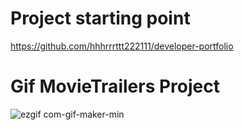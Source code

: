 # Project starting point

https://github.com/hhhrrrttt222111/developer-portfolio

# Gif MovieTrailers Project

![ezgif com-gif-maker-min](https://user-images.githubusercontent.com/48513387/139677878-37ae2b4f-2489-4843-8cad-37b8012df9bb.gif)
